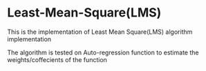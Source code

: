 # Least-Mean-Square(LMS)
This is the implementation of Least Mean Square(LMS) algorithm implementation

The algorithm is tested on Auto-regression function to estimate the weights/coffecients of the function
